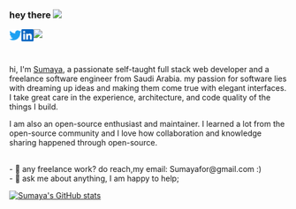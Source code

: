 
### hey there <img src="https://media.giphy.com/media/hvRJCLFzcasrR4ia7z/giphy.gif" width="25px">

<a href="https://twitter.com/ragol">
  <img align="left" alt="twitter" width="22px" src="https://github.com/suumaya/assets/blob/master/twitter.svg" />
</a>
<a href="https://www.linkedin.com/in/tamimis/">
  <img align="left" alt="LinkedIN" width="22px" src="https://github.com/suumaya/assets/blob/master/linkedin.svg" />
</a>

![](https://visitor-badge.glitch.me/badge?page_id=ragol.ragol)

<br />

hi, I'm [Sumaya](https://github.com/suumaya), a passionate self-taught full stack web developer and a freelance software engineer from Saudi Arabia. my passion for software lies with dreaming up ideas and making them come true with elegant interfaces. I take great care in the experience, architecture, and code quality of the things I build.

I am also an open-source enthusiast and maintainer. I learned a lot from the open-source community and I love how collaboration and knowledge sharing happened through open-source.

  <br>
- 💼 any freelance work? do reach,my email: Sumayafor@gmail.com :)
<br>
- 💬 ask me about anything, I am happy to help;

 
[![Sumaya's GitHub stats](https://github-readme-stats.vercel.app/api?username=suumaya&show_icons=true&theme=radical)](https://github.com/anuraghazra/github-readme-stats)
   <br>  
<!--     [![Top Langs](https://github-readme-stats.vercel.app/api/top-langs/?username=suumaya&layout=compact&langs_count=14&theme=tokyonight)](https://github.com/anuraghazra/github-readme-stats&theme=tokyonight) <br> -->
<!--    <img align="center" alt="GIF" src="https://github.com/suumaya/assets/blob/master/code.gif" width="500" height="320" /> -->



<!-- - I’m a Cyber Security Graduate Student 🔭I
- Currently working on Q&A platform to detect phishing mails 📫  
-  I’m looking to collaborate on open source projects and you can reach me any time: Sumayafor@gmail.com 👯 

<!-- [![Readme Card](https://github-readme-stats.vercel.app/api/pin/?username=suumaya&repo=github-readme-stats&theme=tokyonight)](https://github.com/suumaya/github-readme-stats) -->

<!-- ![Anurag's GitHub stats](https://github-readme-stats.vercel.app/api?username=suumaya&hide=contribs,prs)
 -->
<!-- ![Anurag's GitHub stats](https://github-readme-stats.vercel.app/api?username=suumaya&count_private=true) -->

<!-- ![Anurag's GitHub stats](https://github-readme-stats.vercel.app/api?username=suumaya&show_icons=true) -->
